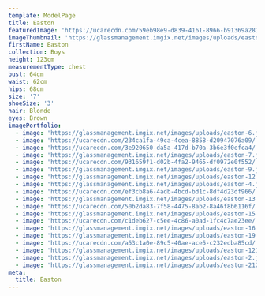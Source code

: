 ```yaml
---
template: ModelPage
title: Easton
featuredImage: 'https://ucarecdn.com/59eb98e9-d839-4161-8966-b91369a28111/'
imageThumbnail: 'https://glassmanagement.imgix.net/images/uploads/easton-hs.jpg'
firstName: Easton
collection: Boys
height: 123cm
measurementType: chest
bust: 64cm
waist: 62cm
hips: 68cm
size: '7'
shoeSize: '3'
hair: Blonde
eyes: Brown
imagePortfolio:
  - image: 'https://glassmanagement.imgix.net/images/uploads/easton-6.jpg'
  - image: 'https://ucarecdn.com/234ca1fa-49ca-4cea-8858-d20947076a09/'
  - image: 'https://ucarecdn.com/3e920650-da5a-417d-b70a-3b6e3f0efca4/'
  - image: 'https://glassmanagement.imgix.net/images/uploads/easton-7.jpg'
  - image: 'https://ucarecdn.com/931659f1-d02b-4fa2-9465-df0972e0f552/'
  - image: 'https://glassmanagement.imgix.net/images/uploads/easton-9.jpg'
  - image: 'https://glassmanagement.imgix.net/images/uploads/easton-12.jpg'
  - image: 'https://glassmanagement.imgix.net/images/uploads/easton-4.jpg'
  - image: 'https://ucarecdn.com/ef3cb8a6-4adb-4bcd-bd1c-8df4d23df966/'
  - image: 'https://glassmanagement.imgix.net/images/uploads/easton-13.jpg'
  - image: 'https://ucarecdn.com/50b2da83-7f58-4475-8ab2-8a46f8b6116f/'
  - image: 'https://glassmanagement.imgix.net/images/uploads/easton-15.jpg'
  - image: 'https://ucarecdn.com/c1deb627-c5ee-4c86-a0ad-1fc4c7ae23ee/'
  - image: 'https://glassmanagement.imgix.net/images/uploads/easton-16.jpg'
  - image: 'https://glassmanagement.imgix.net/images/uploads/easton-19.jpg'
  - image: 'https://ucarecdn.com/a53c1a0e-89c5-40ae-ace5-c232edba85cd/'
  - image: 'https://glassmanagement.imgix.net/images/uploads/easton-12121.jpg'
  - image: 'https://glassmanagement.imgix.net/images/uploads/easton-2.jpg'
  - image: 'https://glassmanagement.imgix.net/images/uploads/easton-212.jpg'
meta:
  title: Easton
---
```


